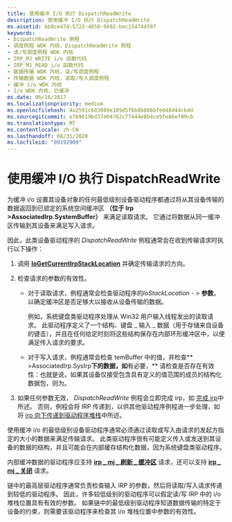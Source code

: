 ```yaml
---
title: 使用缓冲 I/O 执行 DispatchReadWrite
description: 使用缓冲 I/O 执行 DispatchReadWrite
ms.assetid: bb8ce47d-5722-4050-9492-bec154744597
keywords:
- DispatchReadWrite 例程
- 调度例程 WDK 内核，DispatchReadWrite 例程
- 读/写调度例程 WDK 内核
- IRP_MJ_WRITE i/o 函数代码
- IRP_MJ_READ i/o 函数代码
- 数据传输 WDK 内核，读/写调度例程
- 传输数据 WDK 内核，读取/写入调度例程
- 缓冲 i/o WDK 内核
- I/o WDK 内核，已缓冲
ms.date: 06/16/2017
ms.localizationpriority: medium
ms.openlocfilehash: 4a2591c603089e109d5f6b8b866bfe048d44cb4d
ms.sourcegitcommit: e769619bd37e04762c77444e8b4ce9fe86ef09cb
ms.translationtype: MT
ms.contentlocale: zh-CN
ms.lasthandoff: 08/31/2020
ms.locfileid: "89192909"
---
```

# <a name="dispatchreadwrite-using-buffered-io"></a>使用缓冲 I/O 执行 DispatchReadWrite





为缓冲 i/o 设置其设备对象的任何最低级别设备驱动程序都通过将从其设备传输的数据返回到已锁定的系统空间缓冲区 **（位于 Irp &gt;AssociatedIrp.SystemBuffer）** 来满足读取请求。 它通过将数据从同一缓冲区传输到其设备来满足写入请求。

因此，此类设备驱动程序的 *DispatchReadWrite* 例程通常会在收到传输请求时执行以下操作：

1.  调用 [**IoGetCurrentIrpStackLocation**](/windows-hardware/drivers/ddi/wdm/nf-wdm-iogetcurrentirpstacklocation) 并确定传输请求的方向。

2.  检查请求的参数的有效性。

    -   对于读取请求，例程通常会检查驱动程序的*IoStackLocation* - &gt; **参数**，以确定缓冲区是否足够大以接收从设备传输的数据。

        例如，系统键盘类驱动程序处理从 Win32 用户输入线程发出的读取请求。 此驱动程序定义了一个结构、键盘 \_ 输入 \_ 数据（用于存储来自设备的键击），并且在任何给定时刻将这些结构保存在内部环形缓冲区中，以便满足传入请求的要求。

    -   对于写入请求，例程通常会检查 temBuffer 中的值，并检查** &gt;AssociatedIrp.SysIrp**下的数据，如**有必要，** 请检查是否存在有效性：也就是说，如果其设备仅接受包含具有定义的值范围的成员的结构化数据包，则为。

3.  如果任何参数无效， *DispatchReadWrite* 例程会立即完成 irp，如 [完成 irp](completing-irps.md)中所述。 否则，例程会将 IRP 传递到，以供其他驱动程序例程进一步处理，如将 [irp 向下传递到驱动程序堆栈](passing-irps-down-the-driver-stack.md)中所述。

使用缓冲 i/o 的最低级别设备驱动程序通常必须通过读取或写入由请求的发起方指定的大小的数据来满足传输请求。 此类驱动程序很有可能定义传入或发送到其设备的数据的结构，并且可能会在内部缓存结构化数据，因为系统键盘类驱动程序。

内部缓冲数据的驱动程序应支持 [**irp \_ mj \_ 刷新 \_ 缓冲区**](./irp-mj-flush-buffers.md) 请求，还可以支持 [**irp \_ mj \_ 关闭**](./irp-mj-shutdown.md) 请求。

链中的最高层驱动程序通常负责检查输入 IRP 的参数，然后将读取/写入请求传递到较低的驱动程序。 因此，许多较低级别的驱动程序可以假定读/写 IRP 中的 i/o 堆栈位置具有有效的参数。 如果链中的最低级别驱动程序知道数据传输的特定于设备的约束，则需要该驱动程序来检查其 i/o 堆栈位置中参数的有效性。

 

